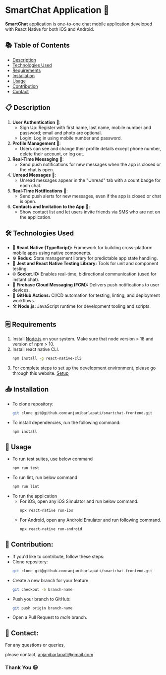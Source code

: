 # SmartChat Application 📱

**SmartChat** application is one-to-one chat mobile application developed with React Native for both iOS and Android.

## 📚 Table of Contents

- [Description](#📋-description)
- [Technologies Used](#🛠️-technologies-used)
- [Requirements](#🗒️-requirements)
- [Installation](#📥-installation)
- [Usage](#🚀-usage)
- [Contribution](#🤝-contribution)
- [Contact](#📧-contact)

## 📋 Description

1. **User Authentication** 🔐:
   - Sign Up: Register with first name, last name, mobile number and password; email and photo are optional.
   - Login: Log in using mobile number and password.
2. **Profile Management** 👤:
   - Users can see and change their profile details except phone number, delete their account, or log out.
3. **Real-Time Messaging** 💬:
   - Send push notifications for new messages when the app is closed or the chat is open.
4. **Unread Messages** 📱:
     - Unread messages appear in the "Unread" tab with a count badge for each chat.
5. **Real-Time Notifications** 🔔:
   - Send push alerts for new messages, even if the app is closed or chat is open.
6. **Contacts and Invitation to the App** 📲:
   - Show contact list and let users invite friends via SMS who are not on the application.



## 🛠️ Technologies Used

- 📱 **React Native (TypeScript):** Framework for building cross-platform mobile apps using native components.
- ⚙️ **Redux:** State management library for predictable app state handling.
- 🧪 **Jest and React Native Testing Library:** Tools for unit and component testing.
- 🌐 **Socket.IO:** Enables real-time, bidirectional communication (used for instant chat).
- 🔔 **Firebase Cloud Messaging (FCM):** Delivers push notifications to user devices.
- 🔄 **GitHub Actions:** CI/CD automation for testing, linting, and deployment workflows.
- 🛠️ **Node.js:** JavaScript runtime for development tooling and scripts.

## 🗒️ Requirements

1. Install [Node.js](https://nodejs.org/en/download) on your system. Make sure that node version > 18 and version of npm > 10.
2. Install react native CLI.
   ```bash
   npm install -g react-native-cli
   ```
3. For complete steps to set up the development environment, please go through this website. [Setup](https://reactnative.dev/docs/set-up-your-environment?platform=ios)

## 📥 Installation

- To clone repository:
  ```bash
  git clone git@github.com:anjanibarlapati/smartchat-frontend.git
  ```
- To install dependencies, run the following command:
  ```bash
  npm install
  ```

## 🚀 Usage

- To run test suites, use below command
  ```bash
  npm run test
  ```
- To run lint, run below command
  ```bash
  npm run lint
  ```
- To run the application 
    - For iOS, open any iOS Simulator and run below command.
      ```bash
      npx react-native run-ios
      ```
    - For Android, open any Android Emulator and run   following command.
      ```bash
      npx react-native run-android
      ```

## 🤝 Contribution:
-   If you'd like to contribute, follow these steps:
- Clone repository:
    ```bash
    git clone git@github.com:anjanibarlapati/smartchat-frontend.git
    ```
- Create a new branch for your feature.
    ```bash
    git checkout -b branch-name
    ```
- Push your branch to GitHub:
    ```bash
    git push origin branch-name
    ```
- Open a Pull Request to *main* branch.

## 📧 Contact:
For any questions or queries, 

please contact, [anjanibarlapati@gmail.com](anjanibarlapati@gmail.com)

### Thank You 😃